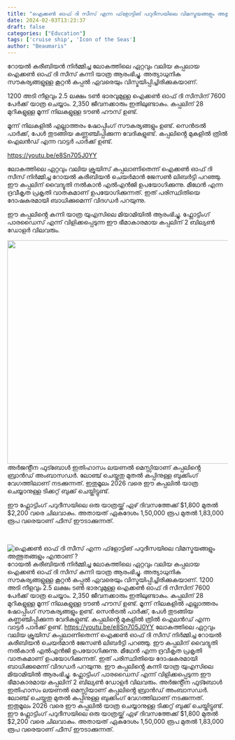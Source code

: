```yaml
---
title: "ഐക്കൺ ഓഫ് ദി സീസ് എന്ന ഫ്‌ളോട്ടിങ് പറുദീസയിലെ വിമസ്മയങ്ങളും അത്ഭുതങ്ങളും എന്താണ് ?"
date: 2024-02-03T13:23:37
draft: false
categories: ["Education"]
tags: ['cruise ship', 'Icon of the Seas']
author: "Beaumaris"
---
```


റോയൽ കരീബിയൻ നിർമ്മിച്ച ലോകത്തിലെ ഏറ്റവും വലിയ കപ്പലായ ഐക്കൺ ഓഫ് ദി സീസ് കന്നി യാത്ര ആരംഭിച്ചു. അത്യാധുനിക സൗകര്യങ്ങളുള്ള കൂറ്റൻ കപ്പൽ ഏവരെയും വിസ്മയിപ്പിച്ചിരിക്കുകയാണ്.

1200 അടി നീളവും 2.5 ലക്ഷം ടൺ ഭാരവുമുള്ള ഐക്കൺ ഓഫ് ദി സീസിന് 7600 പേർക്ക് യാത്ര ചെയ്യാം. 2,350 ജീവനക്കാരും ഇതിലുണ്ടാകും. കപ്പലിന് 28 മുറികളുള്ള മൂന്ന് നിലകളുള്ള ടൗൺ ഹൗസ് ഉണ്ട്.

മൂന്ന് നിലകളിൽ എല്ലാത്തരം ഷോപ്പിംഗ് സൗകര്യങ്ങളും ഉണ്ട്. സെൻട്രൽ പാർക്ക്, പേൾ തുടങ്ങിയ കണ്ണഞ്ചിപ്പിക്കുന്ന വേദികളുണ്ട്. കപ്പലിൻ്റെ മുകളിൽ ത്രിൽ ഐലൻഡ് എന്ന വാട്ടർ പാർക്ക് ഉണ്ട്.

https://youtu.be/e8Sn705J0YY

ലോകത്തിലെ ഏറ്റവും വലിയ ക്രൂയിസ് കപ്പലാണിതെന്ന് ഐക്കൺ ഓഫ് ദി സീസ് നിർമ്മിച്ച റോയൽ കരീബിയൻ ചെയർമാൻ ജേസൺ ലിബർട്ടി പറഞ്ഞു. ഈ കപ്പലിന് വൈദ്യുതി നൽകാൻ എൽഎൻജി ഉപയോഗിക്കുന്നു. മീഥേൻ എന്ന ദ്രവീകൃത പ്രകൃതി വാതകമാണ് ഉപയോഗിക്കുന്നത്. ഇത് പരിസ്ഥിതിയെ ദോഷകരമായി ബാധിക്കുമെന്ന് വിദഗ്ധർ പറയുന്നു.

ഈ കപ്പലിൻ്റെ കന്നി യാത്ര യുഎസിലെ മിയാമിയിൽ ആരംഭിച്ചു. ഫ്ലോട്ടിംഗ് പാരഡൈസ് എന്ന് വിളിക്കപ്പെടുന്ന ഈ ഭീമാകാരമായ കപ്പലിന് 2 ബില്യൺ ഡോളർ വിലവരും.

<img class="alignnone size-full wp-image-440846" src="https://cdn.boolokam.com/articles/2024/02/qddqd.jpg" alt="" width="1288" height="511" /> അർജൻ്റീന ഫുട്ബോൾ ഇതിഹാസം ലയണൽ മെസ്സിയാണ് കപ്പലിൻ്റെ ബ്രാൻഡ് അംബാസഡർ. ലോഞ്ച് ചെയ്തതു മുതൽ കപ്പിനുള്ള ബുക്കിംഗ് വേഗത്തിലാണ് നടക്കുന്നത്. ഇതുമൂലം 2026 വരെ ഈ കപ്പലിൽ യാത്ര ചെയ്യാനുള്ള ടിക്കറ്റ് ബുക്ക് ചെയ്തിട്ടുണ്ട്.

ഈ ഫ്ലോട്ടിംഗ് പറുദീസയിലെ ഒരു യാത്രയ്ക്ക് ഏഴ് ദിവസത്തേക്ക് $1,800 മുതൽ $2,200 വരെ ചിലവാകും. അതായത് ഏകദേശം 1,50,000 രൂപ മുതൽ 1,83,000 രൂപ വരെയാണ് ഫീസ് ഈടാക്കുന്നത്.

&nbsp;


![ഐക്കൺ ഓഫ് ദി സീസ് എന്ന ഫ്‌ളോട്ടിങ് പറുദീസയിലെ വിമസ്മയങ്ങളും അത്ഭുതങ്ങളും എന്താണ് ?](https://cdn.boolokam.com/articles/2024/02/qddqd.jpg)റോയൽ കരീബിയൻ നിർമ്മിച്ച ലോകത്തിലെ ഏറ്റവും വലിയ കപ്പലായ ഐക്കൺ ഓഫ് ദി സീസ് കന്നി യാത്ര ആരംഭിച്ചു. അത്യാധുനിക സൗകര്യങ്ങളുള്ള കൂറ്റൻ കപ്പൽ ഏവരെയും വിസ്മയിപ്പിച്ചിരിക്കുകയാണ്. 1200 അടി നീളവും 2.5 ലക്ഷം ടൺ ഭാരവുമുള്ള ഐക്കൺ ഓഫ് ദി സീസിന് 7600 പേർക്ക് യാത്ര ചെയ്യാം. 2,350 ജീവനക്കാരും ഇതിലുണ്ടാകും. കപ്പലിന് 28 മുറികളുള്ള മൂന്ന് നിലകളുള്ള ടൗൺ ഹൗസ് ഉണ്ട്. മൂന്ന് നിലകളിൽ എല്ലാത്തരം ഷോപ്പിംഗ് സൗകര്യങ്ങളും ഉണ്ട്. സെൻട്രൽ പാർക്ക്, പേൾ തുടങ്ങിയ കണ്ണഞ്ചിപ്പിക്കുന്ന വേദികളുണ്ട്. കപ്പലിൻ്റെ മുകളിൽ ത്രിൽ ഐലൻഡ് എന്ന വാട്ടർ പാർക്ക് ഉണ്ട്. https://youtu.be/e8Sn705J0YY ലോകത്തിലെ ഏറ്റവും വലിയ ക്രൂയിസ് കപ്പലാണിതെന്ന് ഐക്കൺ ഓഫ് ദി സീസ് നിർമ്മിച്ച റോയൽ കരീബിയൻ ചെയർമാൻ ജേസൺ ലിബർട്ടി പറഞ്ഞു. ഈ കപ്പലിന് വൈദ്യുതി നൽകാൻ എൽഎൻജി ഉപയോഗിക്കുന്നു. മീഥേൻ എന്ന ദ്രവീകൃത പ്രകൃതി വാതകമാണ് ഉപയോഗിക്കുന്നത്. ഇത് പരിസ്ഥിതിയെ ദോഷകരമായി ബാധിക്കുമെന്ന് വിദഗ്ധർ പറയുന്നു. ഈ കപ്പലിൻ്റെ കന്നി യാത്ര യുഎസിലെ മിയാമിയിൽ ആരംഭിച്ചു. ഫ്ലോട്ടിംഗ് പാരഡൈസ് എന്ന് വിളിക്കപ്പെടുന്ന ഈ ഭീമാകാരമായ കപ്പലിന് 2 ബില്യൺ ഡോളർ വിലവരും. അർജൻ്റീന ഫുട്ബോൾ ഇതിഹാസം ലയണൽ മെസ്സിയാണ് കപ്പലിൻ്റെ ബ്രാൻഡ് അംബാസഡർ. ലോഞ്ച് ചെയ്തതു മുതൽ കപ്പിനുള്ള ബുക്കിംഗ് വേഗത്തിലാണ് നടക്കുന്നത്. ഇതുമൂലം 2026 വരെ ഈ കപ്പലിൽ യാത്ര ചെയ്യാനുള്ള ടിക്കറ്റ് ബുക്ക് ചെയ്തിട്ടുണ്ട്. ഈ ഫ്ലോട്ടിംഗ് പറുദീസയിലെ ഒരു യാത്രയ്ക്ക് ഏഴ് ദിവസത്തേക്ക് $1,800 മുതൽ $2,200 വരെ ചിലവാകും. അതായത് ഏകദേശം 1,50,000 രൂപ മുതൽ 1,83,000 രൂപ വരെയാണ് ഫീസ് ഈടാക്കുന്നത്. 
